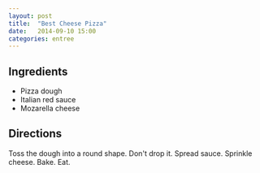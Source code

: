 ```yaml
---
layout: post
title:  "Best Cheese Pizza"
date:   2014-09-10 15:00
categories: entree
---
```


## Ingredients
- Pizza dough
- Italian red sauce
- Mozarella cheese

## Directions

Toss the dough into a round shape.  Don't drop it.  Spread sauce.  Sprinkle cheese.  Bake.  Eat.
